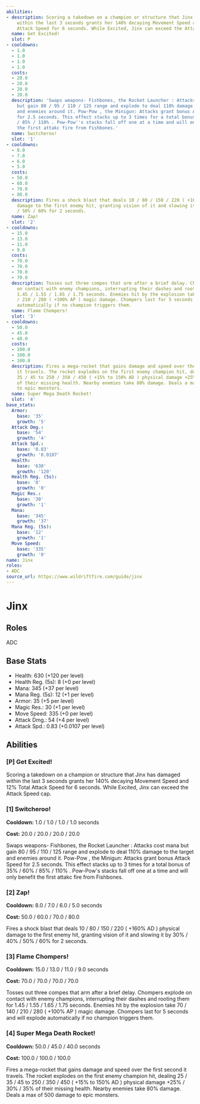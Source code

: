```yaml
---
abilities:
- description: Scoring a takedown on a champion or structure that Jinx has damaged
    within the last 3 seconds grants her 140% decaying Movement Speed and 12% Total
    Attack Speed for 6 seconds. While Excited, Jinx can exceed the Attack Speed cap.
  name: Get Excited!
  slot: P
- cooldowns:
  - 1.0
  - 1.0
  - 1.0
  - 1.0
  costs:
  - 20.0
  - 20.0
  - 20.0
  - 20.0
  description: 'Swaps weapons- Fishbones, the Rocket Launcher : Attacks cost mana
    but gain 80 / 95 / 110 / 125 range and explode to deal 110% damage to the target
    and enemies around it. Pow-Pow , the Minigun: Attacks grant bonus Attack Speed
    for 2.5 seconds. This effect stacks up to 3 times for a total bonus of 35% / 60%
    / 85% / 110% . Pow-Pow''s stacks fall off one at a time and will only benefit
    the first attakc fire from Fishbones.'
  name: Switcheroo!
  slot: '1'
- cooldowns:
  - 8.0
  - 7.0
  - 6.0
  - 5.0
  costs:
  - 50.0
  - 60.0
  - 70.0
  - 80.0
  description: Fires a shock blast that deals 10 / 80 / 150 / 220 ( +160% AD ) physical
    damage to the first enemy hit, granting vision of it and slowing it by 30% / 40%
    / 50% / 60% for 2 seconds.
  name: Zap!
  slot: '2'
- cooldowns:
  - 15.0
  - 13.0
  - 11.0
  - 9.0
  costs:
  - 70.0
  - 70.0
  - 70.0
  - 70.0
  description: Tosses out three compes that arm after a brief delay. Chompers explode
    on contact with enemy champions, interrupting their dashes and rooting them for
    1.45 / 1.55 / 1.65 / 1.75 seconds. Enemies hit by the explosion take 70 / 140
    / 210 / 280 ( +100% AP ) magic damage. Chompers last for 5 seconds and will explode
    automatically if no champion triggers them.
  name: Flame Chompers!
  slot: '3'
- cooldowns:
  - 50.0
  - 45.0
  - 40.0
  costs:
  - 100.0
  - 100.0
  - 100.0
  description: Fires a mega-rocket that gains damage and speed over the first second
    it travels. The rocket explodes on the first enemy champion hit, dealing 25 /
    35 / 45 to 250 / 350 / 450 ( +15% to 150% AD ) physical damage +25% / 30% / 35%
    of their missing health. Nearby enemies take 80% damage. Deals a max of 500 damage
    to epic monsters.
  name: Super Mega Death Rocket!
  slot: '4'
base_stats:
  Armor:
    base: '35'
    growth: '5'
  Attack Dmg.:
    base: '54'
    growth: '4'
  Attack Spd.:
    base: '0.83'
    growth: '0.0107'
  Health:
    base: '630'
    growth: '120'
  Health Reg. (5s):
    base: '8'
    growth: '0'
  Magic Res.:
    base: '30'
    growth: '1'
  Mana:
    base: '345'
    growth: '37'
  Mana Reg. (5s):
    base: '12'
    growth: '1'
  Move Speed:
    base: '335'
    growth: '0'
name: Jinx
roles:
- ADC
source_url: https://www.wildriftfire.com/guide/jinx
---
```


# Jinx

## Roles

ADC

## Base Stats

- Health: 630 (+120 per level)
- Health Reg. (5s): 8 (+0 per level)
- Mana: 345 (+37 per level)
- Mana Reg. (5s): 12 (+1 per level)
- Armor: 35 (+5 per level)
- Magic Res.: 30 (+1 per level)
- Move Speed: 335 (+0 per level)
- Attack Dmg.: 54 (+4 per level)
- Attack Spd.: 0.83 (+0.0107 per level)

## Abilities

### [P] Get Excited!

Scoring a takedown on a champion or structure that Jinx has damaged within the last 3 seconds grants her 140% decaying Movement Speed and 12% Total Attack Speed for 6 seconds. While Excited, Jinx can exceed the Attack Speed cap.

### [1] Switcheroo!

**Cooldown:** 1.0 / 1.0 / 1.0 / 1.0 seconds

**Cost:** 20.0 / 20.0 / 20.0 / 20.0

Swaps weapons- Fishbones, the Rocket Launcher : Attacks cost mana but gain 80 / 95 / 110 / 125 range and explode to deal 110% damage to the target and enemies around it. Pow-Pow , the Minigun: Attacks grant bonus Attack Speed for 2.5 seconds. This effect stacks up to 3 times for a total bonus of 35% / 60% / 85% / 110% . Pow-Pow's stacks fall off one at a time and will only benefit the first attakc fire from Fishbones.

### [2] Zap!

**Cooldown:** 8.0 / 7.0 / 6.0 / 5.0 seconds

**Cost:** 50.0 / 60.0 / 70.0 / 80.0

Fires a shock blast that deals 10 / 80 / 150 / 220 ( +160% AD ) physical damage to the first enemy hit, granting vision of it and slowing it by 30% / 40% / 50% / 60% for 2 seconds.

### [3] Flame Chompers!

**Cooldown:** 15.0 / 13.0 / 11.0 / 9.0 seconds

**Cost:** 70.0 / 70.0 / 70.0 / 70.0

Tosses out three compes that arm after a brief delay. Chompers explode on contact with enemy champions, interrupting their dashes and rooting them for 1.45 / 1.55 / 1.65 / 1.75 seconds. Enemies hit by the explosion take 70 / 140 / 210 / 280 ( +100% AP ) magic damage. Chompers last for 5 seconds and will explode automatically if no champion triggers them.

### [4] Super Mega Death Rocket!

**Cooldown:** 50.0 / 45.0 / 40.0 seconds

**Cost:** 100.0 / 100.0 / 100.0

Fires a mega-rocket that gains damage and speed over the first second it travels. The rocket explodes on the first enemy champion hit, dealing 25 / 35 / 45 to 250 / 350 / 450 ( +15% to 150% AD ) physical damage +25% / 30% / 35% of their missing health. Nearby enemies take 80% damage. Deals a max of 500 damage to epic monsters.

